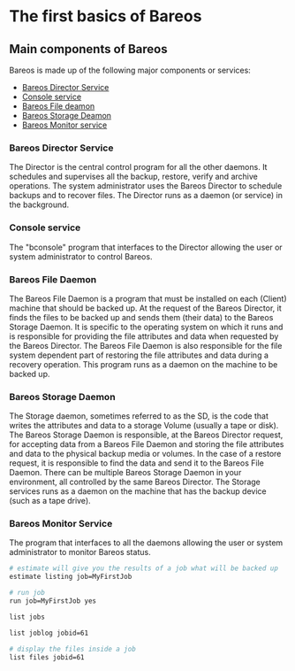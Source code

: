 # The first basics of Bareos

## Main components of Bareos
Bareos is made up of the following major components or services: 
- [Bareos Director Service](#Bareos-Director-Service)
- [Console service](#Console-service)
- [Bareos File deamon](#Bareos-File-Daemon)
- [Bareos Storage Deamon](#Bareos-Storage-Daemon)
- [Bareos Monitor service](#Bareos-Monitor-Service)

### Bareos Director Service
The Director is the central control program for all the other daemons. It schedules and supervises all the backup, restore, verify and archive operations. The system administrator uses the Bareos Director to schedule backups and to recover files. The Director runs as a daemon (or service) in the background.

### Console service
The "bconsole" program that interfaces to the Director allowing the user or system administrator to control Bareos.

### Bareos File Daemon
The Bareos File Daemon is a program that must be installed on each (Client) machine that should be backed up. At the request of the Bareos Director, it finds the files to be backed up and sends them (their data) to the Bareos Storage Daemon.
It is specific to the operating system on which it runs and is responsible for providing the file attributes and data when requested by the Bareos Director.
The Bareos File Daemon is also responsible for the file system dependent part of restoring the file attributes and data during a recovery operation. This program runs as a daemon on the machine to be backed up.

### Bareos Storage Daemon
The Storage daemon, sometimes referred to as the SD, is the code that writes the attributes and data to a storage Volume (usually a tape or disk). The Bareos Storage Daemon is responsible, at the Bareos Director request, for accepting data from a Bareos File Daemon and storing the file attributes and data to the physical backup media or volumes. In the case of a restore request, it is responsible to find the data and send it to the Bareos File Daemon.
There can be multiple Bareos Storage Daemon in your environment, all controlled by the same Bareos Director.
The Storage services runs as a daemon on the machine that has the backup device (such as a tape drive).


### Bareos Monitor Service
The program that interfaces to all the daemons allowing the user or system administrator to monitor Bareos status.

```bash
# estimate will give you the results of a job what will be backed up
estimate listing job=MyFirstJob
```

```bash
# run job
run job=MyFirstJob yes
```

```bash
list jobs
```

```bash
list joblog jobid=61
```


```bash
# display the files inside a job
list files jobid=61
```
